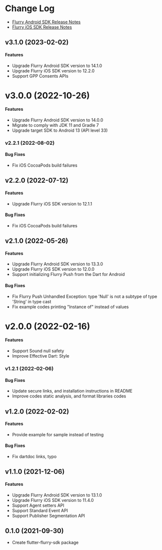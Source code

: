 # Change Log

* [Flurry Android SDK Release Notes](https://developer.yahoo.com/flurry/docs/releasenotes/android/)
* [Flurry iOS SDK Release Notes](https://developer.yahoo.com/flurry/docs/releasenotes/ios/)

## v3.1.0 (2023-02-02)

#### Features

* Upgrade Flurry Android SDK version to 14.1.0
* Upgrade Flurry iOS SDK version to 12.2.0
* Support GPP Consents APIs

# v3.0.0 (2022-10-26)

#### Features

* Upgrade Flurry Android SDK version to 14.0.0
* Migrate to comply with JDK 11 and Gradle 7
* Upgrade target SDK to Android 13 (API level 33)

### v2.2.1 (2022-08-02)

#### Bug Fixes

* Fix iOS CocoaPods build failures

## v2.2.0 (2022-07-12)

#### Features

* Upgrade Flurry iOS SDK version to 12.1.1

#### Bug Fixes

* Fix iOS CocoaPods build failures

## v2.1.0 (2022-05-26)

#### Features

* Upgrade Flurry Android SDK version to 13.3.0
* Upgrade Flurry iOS SDK version to 12.0.0
* Support initializing Flurry Push from the Dart for Android

#### Bug Fixes

* Fix Flurry Push Unhandled Exception: type 'Null' is not a subtype of type 'String' in type cast
* Fix example codes printing "Instance of" instead of values

# v2.0.0 (2022-02-16)

#### Features

* Support Sound null safety
* Improve Effective Dart: Style

### v1.2.1 (2022-02-06)

#### Bug Fixes

* Update secure links, and installation instructions in README
* Improve codes static analysis, and format libraries codes

## v1.2.0 (2022-02-02)

#### Features

* Provide example for sample instead of testing

#### Bug Fixes

* Fix dartdoc links, typo

## v1.1.0 (2021-12-06)

#### Features

* Upgrade Flurry Android SDK version to 13.1.0
* Upgrade Flurry iOS SDK version to 11.4.0
* Support Agent setters API
* Support Standard Event API
* Support Publisher Segmentation API

## 0.1.0 (2021-09-30)

* Create flutter-flurry-sdk package

